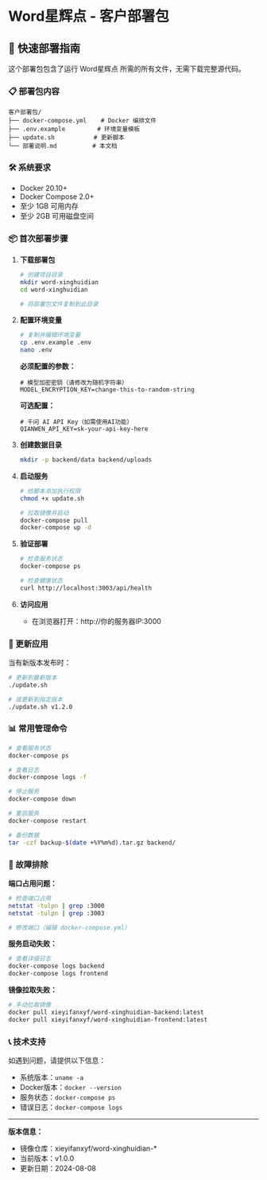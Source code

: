 # Word星辉点 - 客户部署包

## 🚀 快速部署指南

这个部署包包含了运行 Word星辉点 所需的所有文件，无需下载完整源代码。

### 📋 部署包内容

```
客户部署包/
├── docker-compose.yml    # Docker 编排文件
├── .env.example         # 环境变量模板
├── update.sh           # 更新脚本
└── 部署说明.md          # 本文档
```

### 🛠️ 系统要求

- Docker 20.10+
- Docker Compose 2.0+
- 至少 1GB 可用内存
- 至少 2GB 可用磁盘空间

### 📦 首次部署步骤

1. **下载部署包**
   ```bash
   # 创建项目目录
   mkdir word-xinghuidian
   cd word-xinghuidian
   
   # 将部署包文件复制到此目录
   ```

2. **配置环境变量**
   ```bash
   # 复制并编辑环境变量
   cp .env.example .env
   nano .env
   ```
   
   **必须配置的参数：**
   ```env
   # 模型加密密钥（请修改为随机字符串）
   MODEL_ENCRYPTION_KEY=change-this-to-random-string
   ```
   
   **可选配置：**
   ```env
   # 千问 AI API Key（如需使用AI功能）
   QIANWEN_API_KEY=sk-your-api-key-here
   ```

3. **创建数据目录**
   ```bash
   mkdir -p backend/data backend/uploads
   ```

4. **启动服务**
   ```bash
   # 给脚本添加执行权限
   chmod +x update.sh
   
   # 拉取镜像并启动
   docker-compose pull
   docker-compose up -d
   ```

5. **验证部署**
   ```bash
   # 检查服务状态
   docker-compose ps
   
   # 检查健康状态
   curl http://localhost:3003/api/health
   ```

6. **访问应用**
   - 在浏览器打开：http://你的服务器IP:3000

### 🔄 更新应用

当有新版本发布时：

```bash
# 更新到最新版本
./update.sh

# 或更新到指定版本
./update.sh v1.2.0
```

### 📊 常用管理命令

```bash
# 查看服务状态
docker-compose ps

# 查看日志
docker-compose logs -f

# 停止服务
docker-compose down

# 重启服务
docker-compose restart

# 备份数据
tar -czf backup-$(date +%Y%m%d).tar.gz backend/
```

### 🔧 故障排除

**端口占用问题：**
```bash
# 检查端口占用
netstat -tulpn | grep :3000
netstat -tulpn | grep :3003

# 修改端口（编辑 docker-compose.yml）
```

**服务启动失败：**
```bash
# 查看详细日志
docker-compose logs backend
docker-compose logs frontend
```

**镜像拉取失败：**
```bash
# 手动拉取镜像
docker pull xieyifanxyf/word-xinghuidian-backend:latest
docker pull xieyifanxyf/word-xinghuidian-frontend:latest
```

### 📞 技术支持

如遇到问题，请提供以下信息：
- 系统版本：`uname -a`
- Docker版本：`docker --version`
- 服务状态：`docker-compose ps`
- 错误日志：`docker-compose logs`

---

**版本信息：**
- 镜像仓库：xieyifanxyf/word-xinghuidian-*
- 当前版本：v1.0.0
- 更新日期：2024-08-08